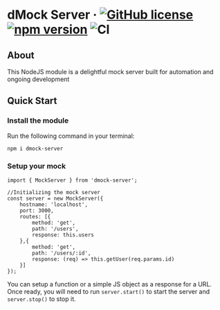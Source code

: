 # dMock Server &middot; [![GitHub license](https://img.shields.io/badge/license-BSD%203%20Clause-blue.svg)](https://github.com/danitseitlin/dmock-server/blob/master/LICENSE) [![npm version](http://img.shields.io/npm/v/dmock-server.svg?style=flat)](https://npmjs.org/package/dmock-server "View this project on npm") ![CI](https://github.com/danitseitlin/dmock-server/workflows/CI/badge.svg)
## About
This NodeJS module is a delightful mock server built for automation and ongoing development
## Quick Start

### Install the module
Run the following command in your terminal:

`npm i dmock-server`

### Setup your mock
```
import { MockServer } from 'dmock-server';

//Initializing the mock server
const server = new MockServer({
    hostname: 'localhost',
    port: 3000,
    routes: [{
        method: 'get',
        path: '/users',
        response: this.users
    },{
        method: 'get',
        path: '/users/:id',
        response: (req) => this.getUser(req.params.id)
    }]
});
```
You can setup a function or a simple JS object as a response for a URL.<br>
Once ready, you will need to run `server.start()` to start the server and `server.stop()` to stop it.
